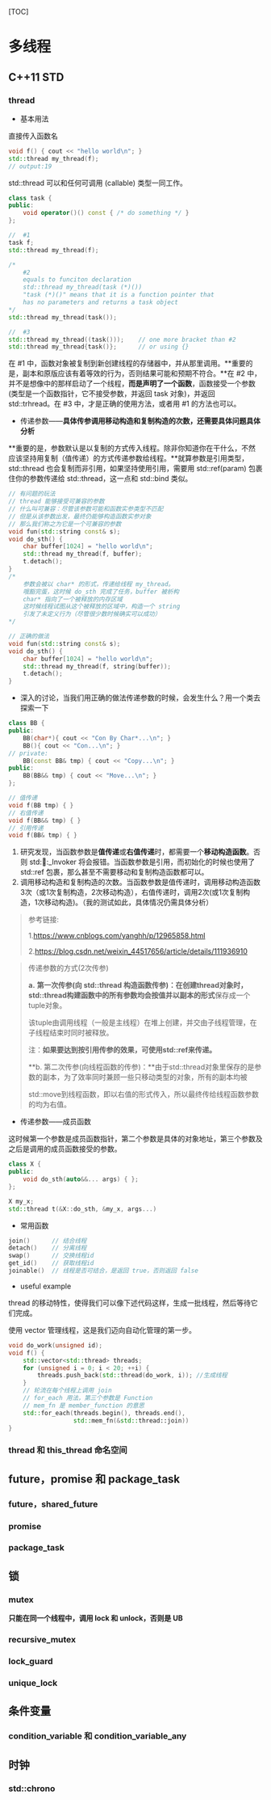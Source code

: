 

[TOC]

# 多线程

## C++11 STD

### thread

- 基本用法

直接传入函数名

```c++
void f() { cout << "hello world\n"; }
std::thread my_thread(f);
// output:19
```



std::thread 可以和任何可调用 (callable) 类型一同工作。

```c++
class task {
public:
    void operator()() const { /* do something */ }
};

//  #1
task f;
std::thread my_thread(f);

/*
	#2
	equals to funciton declaration
    std::thread my_thread(task (*)())
    "task (*)()" means that it is a function pointer that
    has no parameters and returns a task object
*/
std::thread my_thread(task());

//	#3
std::thread my_thread((task()));	// one more bracket than #2
std::thread my_thread{task()};		// or using {}
```

在 #1 中，函数对象被复制到新创建线程的存储器中，并从那里调用。**重要的是，副本和原版应该有着等效的行为，否则结果可能和预期不符合。**在 #2 中，并不是想像中的那样启动了一个线程，**而是声明了一个函数**，函数接受一个参数(类型是一个函数指针，它不接受参数，并返回 task 对象)，并返回 std::trhread。在 #3 中，才是正确的使用方法，或者用 #1 的方法也可以。





- 传递参数——**具体传参调用移动构造和复制构造的次数，还需要具体问题具体分析**

**重要的是，参数默认是以复制的方式传入线程。除非你知道你在干什么，不然应该坚持用复制（值传递）的方式传递参数给线程。**就算参数是引用类型，std::thread 也会复制而非引用，如果坚持使用引用，需要用 std::ref(param) 包裹住你的参数传递给 std::thread，这一点和 std::bind 类似。

```c++
// 有问题的玩法
// thread 能够接受可兼容的参数
// 什么叫可兼容：尽管该参数可能和函数实参类型不匹配
// 但是从该参数出发，最终仍能够构造函数实参对象
// 那么我们称之为它是一个可兼容的参数
void fun(std::string const& s);
void do_sth() {
    char buffer[1024] = "hello world\n";
    std::thread my_thread(f, buffer);
    t.detach();
}
/*
	参数会被以 char* 的形式，传递给线程 my_thread。
	哦豁完蛋，这时候 do_sth 完成了任务，buffer 被析构
	char* 指向了一个被释放的内存区域
	这时候线程试图从这个被释放的区域中，构造一个 string
	引发了未定义行为（尽管很少数时候确实可以成功）
*/

// 正确的做法
void fun(std::string const& s);
void do_sth() {
    char buffer[1024] = "hello world\n";
    std::thread my_thread(f, string(buffer));
    t.detach();
}
```





- 深入的讨论，当我们用正确的做法传递参数的时候，会发生什么？用一个类去探索一下

```c++
class BB {
public:
	BB(char*){ cout << "Con By Char*...\n"; }
	BB(){ cout << "Con...\n"; }
// private:
	BB(const BB& tmp) { cout << "Copy...\n"; }
public:
	BB(BB&& tmp) { cout << "Move...\n"; }
};

// 值传递
void f(BB tmp) { }
// 右值传递
void f(BB&& tmp) { }
// 引用传递
void f(BB& tmp) { }
```

1. 研究发现，当函数参数是**值传递**或**右值传递**时，都需要一个**移动构造函数**。否则 std::thread::_Invoker 将会报错。当函数参数是引用，而初始化的时候也使用了 std::ref 包裹，那么甚至不需要移动和复制构造函数都可以。
2. 调用移动构造和复制构造的次数。当函数参数是值传递时，调用移动构造函数3次（或1次复制构造，2次移动构造），右值传递时，调用2次(或1次复制构造，1次移动构造)。（我的测试如此，具体情况仍需具体分析）

> 参考链接:
>
> 1.https://www.cnblogs.com/yanghh/p/12965858.html
>
> 2.https://blog.csdn.net/weixin_44517656/article/details/111936910



> 传递参数的方式(2次传参)
>
>   **a.** **第一次传参(向 std::thread 构造函数传参)：**在创建thread对象时，std::thread构建函数中的所有参数均会**按值并以副本的形式**保存成一个tuple对象。
>
>    该tuple由调用线程（一般是主线程）在堆上创建，并交由子线程管理，在子线程结束时同时被释放。
>
>    注：**如果要达到按引用传参的效果，可使用std::ref来传递。**
>
>   **b. 第二次传参(向线程函数的传参)：**由于std::thread对象里保存的是参数的副本，为了效率同时兼顾一些只移动类型的对象，所有的副本均被
>
>    std::move到线程函数，即以右值的形式传入，所以最终传给线程函数参数的均为右值。



- 传递参数——成员函数

这时候第一个参数是成员函数指针，第二个参数是具体的对象地址，第三个参数及之后是调用的成员函数接受的参数。

```c++
class X {
public:
	void do_sth(auto&&... args) { };    
};

X my_x;
std::thread t(&X::do_sth, &my_x, args...)
```



- 常用函数

```c++
join()		// 结合线程
detach()	// 分离线程
swap()		// 交换线程id
get_id()	// 获取线程id
joinable()	// 线程是否可结合，是返回 true，否则返回 false
```



- useful example

thread 的移动特性，使得我们可以像下述代码这样，生成一批线程，然后等待它们完成。

使用 vector 管理线程，这是我们迈向自动化管理的第一步。

```c++
void do_work(unsigned id);
void f() {
    std::vector<std::thread> threads;
    for (unsigned i = 0; i < 20; ++i) {
        threads.push_back(std::thread(do_work, i));	//生成线程
    }
    // 轮流在每个线程上调用 join
    // for_each 用法，第三个参数是 Function
    // mem_fn 是 member_function 的意思
    std::for_each(threads.begin(), threads.end(),
                  std::mem_fn(&std::thread::join))
}
```



### thread 和 this_thread 命名空间





## future，promise 和 package_task

### future，shared_future

### promise

### package_task









## 锁

### mutex

**只能在同一个线程中，调用 lock 和 unlock，否则是 UB**

### recursive_mutex

### lock_guard

### unique_lock



## 条件变量

### condition_variable 和 condition_variable_any





## 时钟

### std::chrono





